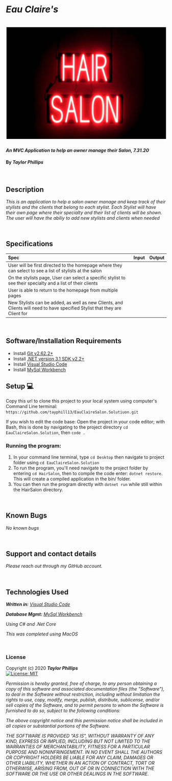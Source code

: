# _Eau Claire's_

<h1 align="center">
  <img width="500" height="350" src="HairSalon/wwwroot/img/NeonLightHairSalon.png">
</h1>


#### _An MVC Application to help an owner manage their Salon, 7.31.20_

#### By _**Taylor Phillips**_

<br>

## Description

_This is an application to help a salon owner manage and keep track of their stylists and the clients that belong to each stylist.  Each Stylist will have their own page where their specialty and their list of clients will be shown.  The user will have the abiliy to add new stylists and clients when needed_

<br>

## Specifications

| Spec | Input | Output |
| :--- | :---: | ---: |
| User will be first directed to the homepage where they can select to see a list of stylists at the salon  |   |   |
| On the stylists page, User can select a specific stylist to see their specialty and a list of their clients |   |   |
| User is able to return to the homepage from multiple pages  |   |     |
| New Stylists can be added, as well as new Clients, and Clients will need to have specified Stylist that they are Client for |     |     |


<br>

## Software/Installation Requirements
* Install [Git v2.62.2+](https://git-scm.com/downloads/)
* Install [.NET version 3.1 SDK v2.2+](https://dotnet.microsoft.com/download/dotnet-core/2.2)
* Install [Visual Studio Code](https://code.visualstudio.com/)
* Install [MySql Workbench](https://www.mysql.com/products/workbench/)


## Setup 💻

Copy this url to clone this project to your local system using computer's Command Line terminal: 
```https://github.com/tayphill13/EauClaireSalon.Solutiuon.git```

If you wish to edit the code base: Open the project in your code editor; with Bash, this is done by navigating to the project directory `cd EauClaireSalon.Solution`, then `code .`

### Running the program:
1. In your command line terminal, type `cd Desktop` then navigate to project folder using `cd EauClaireSalon.Solution`
1. To run the program, you'll need navigate to the project folder by entering `cd HairSalon`, then to compile the code enter: `dotnet restore`. This will create a compiled application in the bin/ folder.
2. You can then run the program directly with `dotnet run` while still within the HairSalon directory.

<br>

## Known Bugs

_No known bugs_

<br>

## Support and contact details

_Please reach out through my GitHub account._

<br>

## Technologies Used

_**Written in:** [Visual Studio Code](https://code.visualstudio.com/)_

_**Database Mgmt:** [MySql Workbench](https://www.mysql.com/products/workbench/)_

_Using C# and .Net Core_

_This was completed using MacOS_

<br>

### License

Copyright (c) 2020 **_Taylor Phillips_**   
[![License: MIT](https://img.shields.io/badge/License-MIT-yellow.svg)](https://opensource.org/licenses/MIT)

*Permission is hereby granted, free of charge, to any person obtaining a copy
of this software and associated documentation files (the "Software"), to deal
in the Software without restriction, including without limitation the rights
to use, copy, modify, merge, publish, distribute, sublicense, and/or sell
copies of the Software, and to permit persons to whom the Software is
furnished to do so, subject to the following conditions:*

*The above copyright notice and this permission notice shall be included in all
copies or substantial portions of the Software.*

*THE SOFTWARE IS PROVIDED "AS IS", WITHOUT WARRANTY OF ANY KIND, EXPRESS OR
IMPLIED, INCLUDING BUT NOT LIMITED TO THE WARRANTIES OF MERCHANTABILITY,
FITNESS FOR A PARTICULAR PURPOSE AND NONINFRINGEMENT. IN NO EVENT SHALL THE
AUTHORS OR COPYRIGHT HOLDERS BE LIABLE FOR ANY CLAIM, DAMAGES OR OTHER
LIABILITY, WHETHER IN AN ACTION OF CONTRACT, TORT OR OTHERWISE, ARISING FROM,
OUT OF OR IN CONNECTION WITH THE SOFTWARE OR THE USE OR OTHER DEALINGS IN THE
SOFTWARE.*